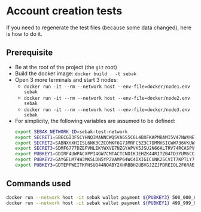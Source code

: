 # Account creation tests

If you need to regenerate the test files (because some data changed),
here is how to do it.

## Prerequisite

- Be at the root of the project (the `git` root)
- Build the docker image: `docker build . -t sebak`
- Open 3 more terminals and start 3 nodes:
  - `docker run -it --rm --network host --env-file=docker/node1.env sebak`
  - `docker run -it --rm --network host --env-file=docker/node2.env sebak`
  - `docker run -it --rm --network host --env-file=docker/node3.env sebak`
- For simplicity, the following variables are assumed to be defined:
  ```sh
  export SEBAK_NETWORK_ID=sebak-test-network
  export SECRET1=SBECGI3FSCYHNQIMANNCWQSVA6S5C6L4BXFKAPMBAMI5V47NWXNE37MN
  export SECRET2=SABNXHXHIISL6NK3CZCOMKF6G7JMRFC5Z3C7DMMHSICWW736VKUWSJIA
  export SECRET3=SDMF6777DZEFVNLEKYWXVE7NZGYAPVK5JSU2N66ALTRV74RCASPV5A6V
  export PUBKEY1=GDIRF4UWPACXPPI4GW7CMTACTCNDIKJEHZK44RITZB4TD3YUM6CCVNGJ
  export PUBKEY2=GAYGELM74WJMKSLDN5YP2VAMP64WC4IXIGICUNK2SCVIT7KPTLY7M3MW
  export PUBKEY3=GDTEPFWEITKFHSUO44NQABY2XHRBBH2UBVGJ2ZJPDREIOL2F6RAEBJE4
  ```

## Commands used

```sh
docker run --network host -it sebak wallet payment ${PUBKEY3} 500_000_000_000 ${SECRET1} --endpoint=https://127.0.0.1:2821 --freeze --verbose
docker run --network host -it sebak wallet payment ${PUBKEY1} 499_999_990_000 ${SECRET3} --endpoint=https://127.0.0.1:2821 --verbose
```